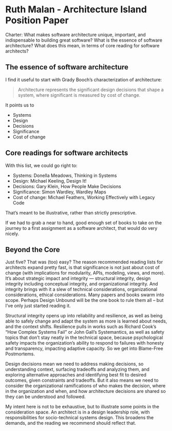 # Ruth Malan - Architecture Island Position Paper

Charter: What makes software architecture unique, important, and indispensable to
building great software? What is the essence of software architecture? What does
this mean, in terms of core reading for software architects?
 
## The essence of software architecture

I find it useful to start with Grady Booch’s characterization of architecture:

> Architecture represents the significant design decisions that shape a system,
> where significant is measured by cost of change.

It points us to

* Systems
* Design
* Decisions
* Significance
* Cost of change
 
## Core readings for software architects

With this list, we could go right to:

* Systems: Donella Meadows, Thinking in Systems
* Design: Michael Keeling, Design It!
* Decisions: Gary Klein, How People Make Decisions
* Significance: Simon Wardley, Wardley Maps
* Cost of change: Michael Feathers, Working Effectively with Legacy Code

That’s meant to be illustrative, rather than strictly prescriptive.
 
If we had to grab a near to hand, good enough set of books to take on the journey
to a first assignment as a software architect, that would do very nicely. 
 
## Beyond the Core
Just five? That was (too) easy? The reason recommended reading lists for architects
expand pretty fast, is that significance is not just about cost of change (with
implications for modularity, APIs, modeling, views, and more). It’s about strategic
impact and integrity — structural integrity, design integrity including conceptual
integrity, and organizational integrity. And integrity brings with it a slew of
technical considerations, organizational considerations, ethical considerations.
Many papers and books swarm into scope. Perhaps Design Unbound will be the one book
to rule them all – but I’ve only just started reading it.
 
Structural integrity opens up into reliability and resilience, as well as being able
to safely change and adapt the system as more is learned about needs, and the context
shifts. Resilience pulls in works such as Richard Cook’s “How Complex Systems Fail” or
John Gall’s Systemantics, as well as safety topics that don’t stay neatly in the technical
space, because psychological safety impacts the organization’s ability to respond to
failures with honesty and transparency, impacting adaptive capacity. So we get into
Blame-Free Postmortems. 
 
Design decisions mean we need to address making decisions, so understanding context,
surfacing tradeoffs and analyzing them, and exploring alternative approaches and
identifying best fit to desired outcomes, given constraints and tradeoffs. But it also
means we need to consider the organizational ramifications of who makes the decision,
where in the organization and when, and how architecture decisions are shared so they
can be understood and followed. 
 
My intent here is not to be exhaustive, but to illustrate some points in the consideration
space. An architect is in a design leadership role, with responsibilities for socio-technical
systems design. This broadens the demands, and the reading we recommend should reflect that.
